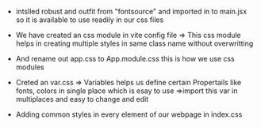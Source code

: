 * intslled robust and outfit from "fontsource" and imported in to main.jsx  so it is available to use readily in our css files

* We have created an css module in vite config file
=> This css module helps in creating multiple styles in same class name without overwritting

* And rename out app.css to App.module.css this is how we use css modules

* Creted an var.css
=>  Variables helps us define certain Propertails like fonts, colors in single place which is esay to use 
=>import this var in multiplaces and easy to change and edit

* Adding common styles in every element of our webpage in index.css